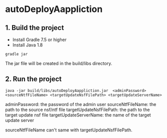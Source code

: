 # autoDeployAappliction

## 1. Build the project
 - Install Gradle 7.5 or higher
 - Install Java 1.8


```
gradle jar
```
The jar file will be created in the build/libs directory.
## 2. Run the project

```
java -jar build/libs/autoDeployAappliction.jar  <adminPassword> <sourceNtfFileName> <targetUpdateNsfFilePath> <targetUpdateServerName>
```
adminPassword: the password of the admin user
sourceNtfFileName: the path to the source nsf/ntf file
targetUpdateNsfFilePath: the path to the target update nsf file
targetUpdateServerName: the name of the target update server

sourceNtfFileName can't same with targetUpdateNsfFilePath.
